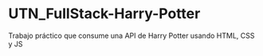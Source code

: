 # UTN_FullStack-Harry-Potter
Trabajo práctico que consume una API de Harry Potter usando HTML, CSS y JS
